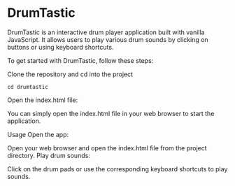 # DrumTastic
DrumTastic is an interactive drum player application built with vanilla JavaScript. It allows users to play various drum sounds by clicking on buttons or using keyboard shortcuts.

To get started with DrumTastic, follow these steps:

Clone the repository and cd into the project
```
cd drumtastic
```
Open the index.html file:

You can simply open the index.html file in your web browser to start the application.

Usage
Open the app:

Open your web browser and open the index.html file from the project directory.
Play drum sounds:

Click on the drum pads or use the corresponding keyboard shortcuts to play sounds.
